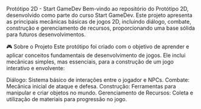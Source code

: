 Protótipo 2D - Start GameDev
Bem-vindo ao repositório do Protótipo 2D, desenvolvido como parte do curso Start GameDev. Este projeto apresenta as principais mecânicas básicas de jogos 2D, incluindo diálogo, combate, construção e gerenciamento de recursos, proporcionando uma base sólida para futuros desenvolvimentos.

🎮 Sobre o Projeto
Este protótipo foi criado com o objetivo de aprender e aplicar conceitos fundamentais de desenvolvimento de jogos. Ele inclui mecânicas simples, mas essenciais, para a construção de um jogo interativo e envolvente:

Diálogo: Sistema básico de interações entre o jogador e NPCs.
Combate: Mecânica inicial de ataque e defesa.
Construção: Ferramentas para manipular e criar objetos no mundo.
Gerenciamento de Recursos: Coleta e utilização de materiais para progressão no jogo.

